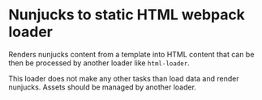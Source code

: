 # Nunjucks to static HTML webpack loader

Renders nunjucks content from a template into HTML content that can be then be processed by another loader like `html-loader`.

This loader does not make any other tasks than load data and render nunjucks. Assets should be managed by another loader.
